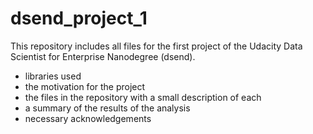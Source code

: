 # dsend_project_1
This repository includes all files for the first project of the Udacity Data Scientist for Enterprise Nanodegree (dsend).

- libraries used
- the motivation for the project
- the files in the repository with a small description of each
- a summary of the results of the analysis
- necessary acknowledgements
